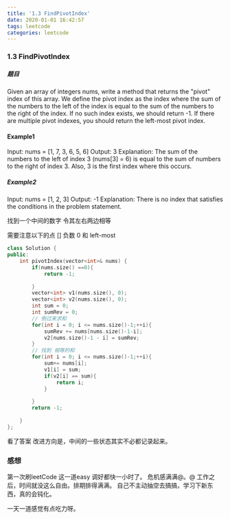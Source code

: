 ```yaml
---
title: '1.3 FindPivotIndex'
date: 2020-01-01 16:42:57
tags: leetcode
categories: leetcode
---
```

### 1.3 FindPivotIndex
##### 题目
 Given an array of integers nums, write a method that returns the "pivot" index of this array.
 We define the pivot index as the index where the sum of the numbers to the left of the index is equal to the sum of the numbers to the right of the index.
 If no such index exists, we should return -1. If there are multiple pivot indexes, you should return the left-most pivot index.

#### Example1
Input: 
nums = [1, 7, 3, 6, 5, 6]
Output: 3
Explanation: 
The sum of the numbers to the left of index 3 (nums[3] = 6) is equal to the sum of numbers to the right of index 3.
Also, 3 is the first index where this occurs.

##### Example2
Input: 
nums = [1, 2, 3]
Output: -1
Explanation: 
There is no index that satisfies the conditions in the problem statement.

找到一个中间的数字 令其左右两边相等

需要注意以下的点
[]
负数
0 和 left-most 

``` c++
class Solution {
public:
    int pivotIndex(vector<int>& nums) {
        if(nums.size() ==0){
            return -1;
            
        }
        vector<int> v1(nums.size(), 0);
        vector<int> v2(nums.size(), 0);
        int sum = 0;
        int sumRev = 0;
        // 倒过来求和
        for(int i = 0; i <= nums.size()-1;++i){
            sumRev += nums[nums.size()-1-i];
            v2[nums.size()-1 - i] = sumRev;
        }
        // 找到 相等的和
        for(int i = 0; i <= nums.size()-1;++i){
            sum+= nums[i];
            v1[i] = sum;
            if(v2[i] == sum){
                return i;
            }
            
        }
        return -1;
        
    }
};
```

看了答案
改进方向是，中间的一些状态其实不必都记录起来。


### 感想
第一次刷leetCode 这一道easy 调好都快一小时了。
危机感满满@。@
工作之后，时间就没这么自由。排期排得满满。
自己不主动抽空去搞搞，学习下新东西，真的会钝化。

一天一道感觉有点吃力呀。